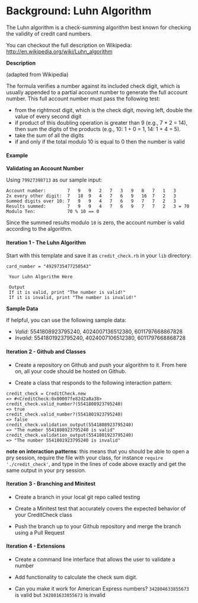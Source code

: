 # Background: Luhn Algorithm
The Luhn algorithm is a check-summing algorithm best known for checking the validity of credit card numbers.

You can checkout the full description on Wikipedia: http://en.wikipedia.org/wiki/Luhn_algorithm

**Description**

(adapted from Wikipedia)

The formula verifies a number against its included check digit, which is usually appended to a partial account number to generate the full account number. This full account number must pass the following test:

* from the rightmost digit, which is the check digit, moving left, double the value of every second digit
* if product of this doubling operation is greater than 9 (e.g., 7 * 2 = 14), then sum the digits of the products (e.g., 10: 1 + 0 = 1, 14: 1 + 4 = 5).
* take the sum of all the digits
* if and only if the total modulo 10 is equal to 0 then the number is valid

#### Example
**Validating an Account Number**

Using ``79927398713`` as our sample input:
```
Account number:        7   9   9   2   7   3   9   8   7   1   3
2x every other digit:  7   18  9   4   7   6   9   16  7   2   3
Summed digits over 10: 7   9   9   4   7   6   9   7   7   2   3
Results summed:        7   9   9   4   7   6   9   7   7   2   3 = 70
Modulo Ten:            70 % 10 == 0
```
Since the summed results modulo ``10`` is zero, the account number is valid according to the algorithm.


#### Iteration 1 - The Luhn Algorithm
Start with this template and save it as ``credit_check.rb`` in your ``lib`` directory:
```
card_number = "4929735477250543"

 Your Luhn Algorithm Here

 Output
 If it is valid, print "The number is valid!"
 If it is invalid, print "The number is invalid!"
 ```
**Sample Data**

If helpful, you can use the following sample data:

* *Valid*: 5541808923795240, 4024007136512380, 6011797668867828
* *Invalid*: 5541801923795240, 4024007106512380, 6011797668868728

#### Iteration 2 - Github and Classes

* Create a repository on Github and push your algorithm to it. From here on, all your code should be hosted on Github.

* Create a class that responds to the following interaction pattern:
```
credit_check = CreditCheck.new
=> #<CreditCheck:0x00007fe82d2a8a38>
credit_check.valid_number?(5541808923795240)
=> true
credit_check.valid_number?(5541801923795240)
=> false
credit_check.validation_output(5541808923795240)
=> "The number 5541808923795240 is valid"
credit_check.validation_output(5541801923795240)
=> "The number 5541801923795240 is invalid"
```
**note on interaction patterns**: this means that you should be able to open a pry session, require the file with your class, for instance ``require './credit_check'``, and type in the lines of code above exactly and get the same output in your pry session.

#### Iteration 3 - Branching and Minitest
* Create a branch in your local git repo called testing

* Create a Minitest test that accurately covers the expected behavior of your CreditCheck class

* Push the branch up to your Github repository and merge the branch using a Pull Request

#### Iteration 4 - Extensions
* Create a command line interface that allows the user to validate a number

* Add functionality to calculate the check sum digit.

* Can you make it work for American Express numbers? ``342804633855673`` is valid but ``342801633855673`` is invalid
